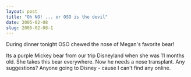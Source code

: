 ```yaml
---
layout: post
title: "Oh NO! ... or OSO is the devil"
date: 2005-02-08
slug: 2005-02-08-1
---
```


During dinner tonight OSO chewed the nose of Megan&apos;s favorite bear!

Its a purple Mickey bear from our trip Disneyland when she was 11 months old.  She takes this bear everywhere.  Now he needs a nose transplant.  Any suggestions?  Anyone going to Disney - cause I can&apos;t find any online.

